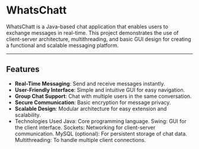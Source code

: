 # WhatsChatt

WhatsChatt is a Java-based chat application that enables users to exchange messages in real-time. This project demonstrates the use of client-server architecture, multithreading, and basic GUI design for creating a functional and scalable messaging platform.

---

## Features

- **Real-Time Messaging**: Send and receive messages instantly.
- **User-Friendly Interface**: Simple and intuitive GUI for easy navigation.
- **Group Chat Support**: Chat with multiple users in the same conversation.
- **Secure Communication**: Basic encryption for message privacy.
- **Scalable Design**: Modular architecture for easy extension and scalability.
- Technologies Used
Java: Core programming language.
Swing: GUI for the client interface.
Sockets: Networking for client-server communication.
MySQL (optional): For persistent storage of chat data.
Multithreading: To handle multiple client connections.
